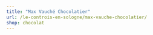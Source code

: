 ```yaml
---
title: "Max Vauché Chocolatier"
url: /le-controis-en-sologne/max-vauche-chocolatier/
shop: chocolat
---
```


